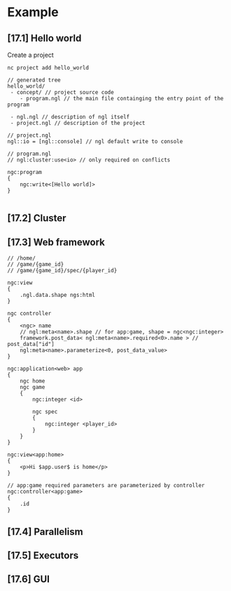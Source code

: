 # Example

## [17.1] Hello world

Create a project

`nc project add hello_world`

```
// generated tree
hello_world/
 - concept/ // project source code
    - program.ngl // the main file containging the entry point of the program

 - ngl.ngl // description of ngl itself
 - project.ngl // description of the project
```

```
// project.ngl
ngl::io = [ngl::console] // ngl default write to console
```

```
// program.ngl
// ngl:cluster:use<io> // only required on conflicts

ngc:program
{
    ngc:write<[Hello world]>
}


```

## [17.2] Cluster

## [17.3] Web framework

````
// /home/
// /game/{game_id}
// /game/{game_id}/spec/{player_id}

ngc:view
{
    .ngl.data.shape ngs:html
}

ngc controller
{
    <ngc> name
    // ngl:meta<name>.shape // for app:game, shape = ngc<ngc:integer>
    framework.post_data< ngl:meta<name>.required<0>.name > // post_data["id"]
    ngl:meta<name>.parameterize<0, post_data_value>
}

ngc:application<web> app
{
    ngc home
    ngc game
    {
        ngc:integer <id>

        ngc spec
        {
            ngc:integer <player_id>
        }
    }
}

ngc:view<app:home>
{
    <p>Hi $app.user$ is home</p>
}

// app:game required parameters are parameterized by controller
ngc:controller<app:game>
{
    .id
}

````

## [17.4] Parallelism
## [17.5] Executors
## [17.6] GUI